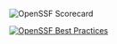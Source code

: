 ![OpenSSF Scorecard](https://api.scorecard.dev/projects/github.com/Sinowa-Programming/ASM_AVR_Alarm_Clock/badge)

[![OpenSSF Best Practices](https://www.bestpractices.dev/projects/10332/badge)](https://www.bestpractices.dev/projects/10332)
